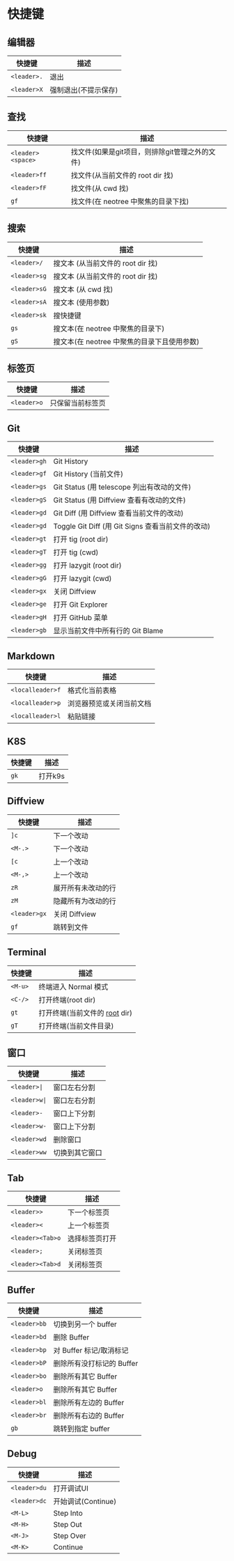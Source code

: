# 快捷键

## 编辑器

| 快捷键      | 描述                 | 
| ----------- | -------------------- | 
| `<leader>.` | 退出                 |
| `<leader>X` | 强制退出(不提示保存) |

## 查找

| 快捷键            | 描述                                           | 
| ----------------- | ---------------------------------------------- | 
| `<leader><space>` | 找文件(如果是git项目，则排除git管理之外的文件) |
| `<leader>ff`      | 找文件(从当前文件的 root dir 找)               |
| `<leader>fF`      | 找文件(从 cwd 找)                              |
| `gf`              | 找文件(在 neotree 中聚焦的目录下找) |

## 搜索

| 快捷键       | 描述                                        | 
| ------------ | ------------------------------------------- | 
| `<leader>/`  | 搜文本 (从当前文件的 root dir 找)           |
| `<leader>sg` | 搜文本 (从当前文件的 root dir 找)           |
| `<leader>sG` | 搜文本 (从 cwd 找)                          |
| `<leader>sA` | 搜文本 (使用参数)                           |
| `<leader>sk` | 搜快捷键                                    |
| `gs`         | 搜文本(在 neotree 中聚焦的目录下)           |
| `gS`         | 搜文本(在 neotree 中聚焦的目录下且使用参数) |

## 标签页

| 快捷键      | 描述             | 
| ----------- | ---------------- | 
| `<leader>o` | 只保留当前标签页 |

## Git

| 快捷键       | 描述                                              | 
| ------------ | ------------------------------------------------- | 
| `<leader>gh` | Git History                                       |
| `<leader>gf` | Git History (当前文件)                            |
| `<leader>gs` | Git Status (用 telescope 列出有改动的文件)        |
| `<leader>gS` | Git Status (用 Diffview 查看有改动的文件)         |
| `<leader>gd` | Git Diff (用 Diffview 查看当前文件的改动)         |
| `<leader>gd` | Toggle Git Diff (用 Git Signs 查看当前文件的改动) |
| `<leader>gt` | 打开 tig (root dir)                               |
| `<leader>gT` | 打开 tig (cwd)                                    |
| `<leader>gg` | 打开 lazygit (root dir)                           |
| `<leader>gG` | 打开 lazygit (cwd)                                |
| `<leader>gx` | 关闭 Diffview                                     |
| `<leader>ge` | 打开 Git Explorer                                 |
| `<leader>gH` | 打开 GitHub 菜单                                  |
| `<leader>gb` | 显示当前文件中所有行的 Git Blame                  |

## Markdown

| 快捷键           | 描述                     | 
| ---------------- | ------------------------ | 
| `<localleader>f` | 格式化当前表格           |
| `<localleader>p` | 浏览器预览或关闭当前文档 |
| `<localleader>l` | 粘贴链接                 |

## K8S

| 快捷键 | 描述    | 
| ------ | ------- | 
| `gk`   | 打开k9s |

## Diffview

| 快捷键       | 描述               | 
| ------------ | ------------------ | 
| `]c`         | 下一个改动         |
| `<M-.>`      | 下一个改动         |
| `[c`         | 上一个改动         |
| `<M-,>`      | 上一个改动         |
| `zR`         | 展开所有未改动的行 |
| `zM`         | 隐藏所有为改动的行 |
| `<leader>gx` | 关闭 Diffview      |
| `gf`         | 跳转到文件         |

## Terminal

| 快捷键  |  描述                         |
| ------- | ----------------------------- |
| `<M-u>` | 终端进入 Normal 模式          |
| `<C-/>` | 打开终端(root dir)            |
| `gt`    | 打开终端(当前文件的 [root](2023-11-17_root.md) dir) |
| `gT`    | 打开终端(当前文件目录)        |

## 窗口

| 快捷键        | 描述           |
| ------------- | -------------- |
| `<leader>\|`  | 窗口左右分割   |
| `<leader>w\|` | 窗口左右分割   |
| `<leader>-`   | 窗口上下分割   |
| `<leader>w-`  | 窗口上下分割   |
| `<leader>wd`  | 删除窗口       |
| `<leader>ww`  | 切换到其它窗口 |

## Tab

| 快捷键           | 描述           |
| ---------------- | -------------- |
| `<leader>>`      | 下一个标签页   |
| `<leader><`      | 上一个标签页   |
| `<leader><Tab>o` | 选择标签页打开 |
| `<leader>;`      | 关闭标签页     |
| `<leader><Tab>d` | 关闭标签页     |

## Buffer

| 快捷键       | 描述                      |
| ------------ | ------------------------- |
| `<leader>bb` | 切换到另一个 buffer       |
| `<leader>bd` | 删除 Buffer               |
| `<leader>bp` | 对 Buffer 标记/取消标记   |
| `<leader>bP` | 删除所有没打标记的 Buffer |
| `<leader>bo` | 删除所有其它 Buffer       |
| `<leader>o`  | 删除所有其它 Buffer       |
| `<leader>bl` | 删除所有左边的 Buffer     |
| `<leader>br` | 删除所有右边的 Buffer     |
| `gb`         | 跳转到指定 buffer         |

## Debug

| 快捷键       | 描述               |
| ------------ | ------------------ |
| `<leader>du` | 打开调试UI         |
| `<leader>dc` | 开始调试(Continue) |
| `<M-L>`      | Step Into          |
| `<M-H>`      | Step Out           |
| `<M-J>`      | Step Over          |
| `<M-K>`      | Continue           |
